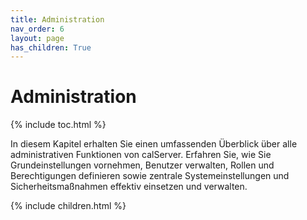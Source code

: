 ```yaml
---
title: Administration
nav_order: 6
layout: page
has_children: True
---
```


# Administration
{% include toc.html %}

In diesem Kapitel erhalten Sie einen umfassenden Überblick über alle administrativen Funktionen von calServer. Erfahren Sie, wie Sie Grundeinstellungen vornehmen, Benutzer verwalten, Rollen und Berechtigungen definieren sowie zentrale Systemeinstellungen und Sicherheitsmaßnahmen effektiv einsetzen und verwalten.

{% include children.html %}

